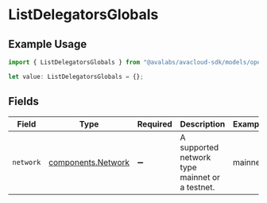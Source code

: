 # ListDelegatorsGlobals

## Example Usage

```typescript
import { ListDelegatorsGlobals } from "@avalabs/avacloud-sdk/models/operations";

let value: ListDelegatorsGlobals = {};
```

## Fields

| Field                                                    | Type                                                     | Required                                                 | Description                                              | Example                                                  |
| -------------------------------------------------------- | -------------------------------------------------------- | -------------------------------------------------------- | -------------------------------------------------------- | -------------------------------------------------------- |
| `network`                                                | [components.Network](../../models/components/network.md) | :heavy_minus_sign:                                       | A supported network type mainnet or a testnet.           | mainnet                                                  |